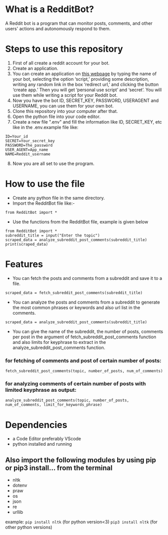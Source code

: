 # What is a RedditBot?
A Reddit bot is a program that can monitor posts, comments, and other users' actions and autonomously respond to them.

#  Steps to use this repository
1. First of all create a reddit account for your bot.
2. Create an application.
3. You can create an application on [this webpage](https://ssl.reddit.com/prefs/apps/) by typing the name of your bot, selecting the option ‘script,’ providing some description, writing any random link in the box ‘redirect url,’ and clicking the button ‘create app.’ Then you will get ‘personal use script’ and ‘secret’. You will use them while writing a script for your Reddit bot.
4. Now you have the bot ID, SECRET_KEY, PASSWORD, USERAGENT and USERNAME, you can use them for your own bot.
5. Clone this repository into your computer after that.
6. Open the python file into your code editor.
7. Create a new file ".env" and fill the information like ID, SECRET_KEY, etc like in the .env.example file like:
```
ID=Your_id
SECRET=Your_secret_key
PASSWORD=The_password
USER_AGENT=App_name
NAME=Reddit_username
```
8. Now you are all set to use the program.

# How to use the file
- Create any python file in the same directory.
- Import the RedditBot file like:- 
```
from RedditBot import *
```
- Use the functions from the RedditBot file, example is given below
```
from RedditBot import *
subreddit_title = input("Enter the topic")
scraped_data = analyze_subreddit_post_comments(subreddit_title)
print(scraped_data)
```

# Features
- You can fetch the posts and comments from  a subreddit and save it to a file.
```
scraped_data = fetch_subreddit_post_comments(subreddit_title)
```
- You can analyze the posts and comments from a subreddit to generate the most common phrases or keywords and also url list in the comments.
```
scraped_data = analyze_subreddit_post_comments(subreddit_title)
```
- You can give the name of the subreddit, the number of posts, comments per post in the argument of fetch_subreddit_post_comments function and also limits for keyphrase to extract in the analyze_subreddit_post_comments function.

### for fetching of comments and post of certain number of posts:
```
fetch_subreddit_post_comments(topic, number_of_posts, num_of_comments)
```
### for analyzing comments of certain number of posts with limited keyphrase as output:
```
analyze_subreddit_post_comments(topic, number_of_posts, num_of_comments, limit_for_keywords_phrase)
```

# Dependencies
- a Code Editor preferably VScode
- python installed and running

## Also import the following modules by using pip or pip3 install... from the terminal	
- nltk
- dotenv 
- praw
- os
- json
- re
- urllib

example:
        `pip install nltk` (for python version<3)
        `pip3 install nltk` (for other python versions)